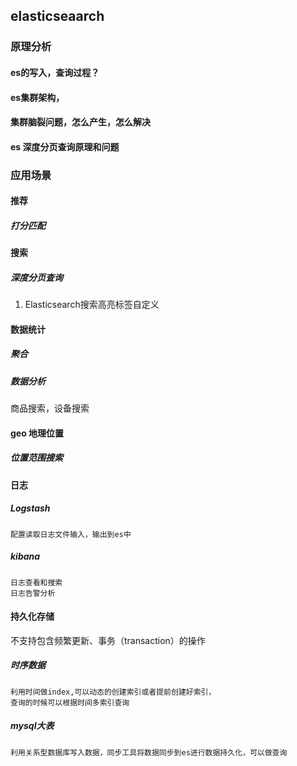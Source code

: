 ## elasticseaarch

### 原理分析

#### es的写入，查询过程？

#### es集群架构，

#### 集群脑裂问题，怎么产生，怎么解决

#### es 深度分页查询原理和问题

### 应用场景

#### 推荐

##### 打分匹配

#### 搜索

##### 深度分页查询

1. Elasticsearch搜索高亮标签自定义

#### 数据统计

##### 聚合

##### 数据分析

商品搜索，设备搜索

#### geo 地理位置

##### 位置范围搜索

#### 日志

##### Logstash

```
配置读取日志文件输入，输出到es中
```

##### kibana

```
日志查看和搜索
日志告警分析
```

#### 持久化存储

不支持包含频繁更新、事务（transaction）的操作

##### 时序数据

```
利用时间做index,可以动态的创建索引或者提前创建好索引，
查询的时候可以根据时间多索引查询

```

##### mysql大表

```
利用关系型数据库写入数据，同步工具将数据同步到es进行数据持久化，可以做查询

```
